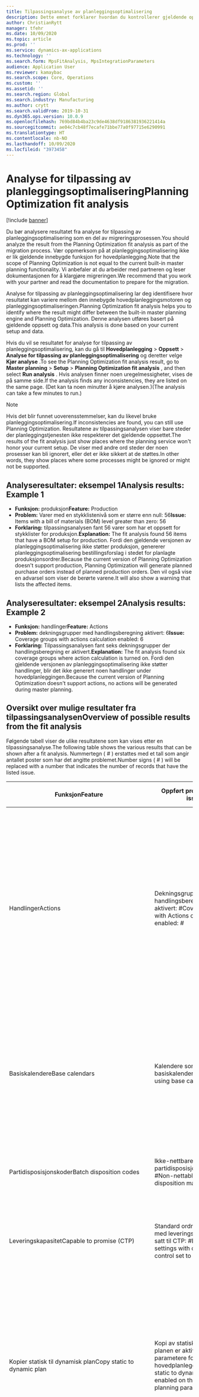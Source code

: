 ```yaml
---
title: Tilpassingsanalyse av planleggingsoptimalisering
description: Dette emnet forklarer hvordan du kontrollerer gjeldende oppsett og data mot funksjonene i planleggingsoptimaliseringsfunksjonaliteten.
author: ChristianRytt
manager: tfehr
ms.date: 10/09/2020
ms.topic: article
ms.prod: ''
ms.service: dynamics-ax-applications
ms.technology: ''
ms.search.form: MpsFitAnalysis, MpsIntegrationParameters
audience: Application User
ms.reviewer: kamaybac
ms.search.scope: Core, Operations
ms.custom: ''
ms.assetid: ''
ms.search.region: Global
ms.search.industry: Manufacturing
ms.author: crytt
ms.search.validFrom: 2019-10-31
ms.dyn365.ops.version: 10.0.9
ms.openlocfilehash: 769bd84b4ba23c9de4638df9186381936221414a
ms.sourcegitcommit: ae04c7cb48f7ecafe71bbe77a0f97715e6290991
ms.translationtype: HT
ms.contentlocale: nb-NO
ms.lasthandoff: 10/09/2020
ms.locfileid: "3973458"
---
```

# <a name="planning-optimization-fit-analysis"></a><span data-ttu-id="18a20-103">Analyse for tilpassing av planleggingsoptimalisering</span><span class="sxs-lookup"><span data-stu-id="18a20-103">Planning Optimization fit analysis</span></span>

[!include [banner](../../includes/banner.md)]

<span data-ttu-id="18a20-104">Du bør analysere resultatet fra analyse for tilpassing av planleggingsoptimalisering som en del av migreringsprosessen.</span><span class="sxs-lookup"><span data-stu-id="18a20-104">You should analyze the result from the Planning Optimization fit analysis as part of the migration process.</span></span> <span data-ttu-id="18a20-105">Vær oppmerksom på at planleggingsoptimalisering ikke er lik gjeldende innebygde funksjon for hovedplanlegging.</span><span class="sxs-lookup"><span data-stu-id="18a20-105">Note that the scope of Planning Optimization is not equal to the current built-in master planning functionality.</span></span> <span data-ttu-id="18a20-106">Vi anbefaler at du arbeider med partneren og leser dokumentasjonen for å klargjøre migreringen.</span><span class="sxs-lookup"><span data-stu-id="18a20-106">We recommend that you work with your partner and read the documentation to prepare for the migration.</span></span> 

<span data-ttu-id="18a20-107">Analyse for tilpassing av planleggingsoptimalisering lar deg identifisere hvor resultatet kan variere mellom den innebygde hovedplanleggingsmotoren og planleggingsoptimaliseringen.</span><span class="sxs-lookup"><span data-stu-id="18a20-107">Planning Optimization fit analysis helps you to identify where the result might differ between the built-in master planning engine and Planning Optimization.</span></span> <span data-ttu-id="18a20-108">Denne analysen utføres basert på gjeldende oppsett og data.</span><span class="sxs-lookup"><span data-stu-id="18a20-108">This analysis is done based on your current setup and data.</span></span> 

<span data-ttu-id="18a20-109">Hvis du vil se resultatet for analyse for tilpassing av planleggingsoptimalisering, kan du gå til **Hovedplanlegging** \> **Oppsett** \> **Analyse for tilpassing av planleggingsoptimalisering** og deretter velge **Kjør analyse** .</span><span class="sxs-lookup"><span data-stu-id="18a20-109">To see the Planning Optimization fit analysis result, go to **Master planning** \> **Setup** \> **Planning Optimization fit analysis** , and then select **Run analysis** .</span></span> <span data-ttu-id="18a20-110">Hvis analysen finner noen uregelmessigheter, vises de på samme side.</span><span class="sxs-lookup"><span data-stu-id="18a20-110">If the analysis finds any inconsistencies, they are listed on the same page.</span></span> <span data-ttu-id="18a20-111">(Det kan ta noen minutter å kjøre analysen.)</span><span class="sxs-lookup"><span data-stu-id="18a20-111">(The analysis can take a few minutes to run.)</span></span>

> [!NOTE]
> <span data-ttu-id="18a20-112">Hvis det blir funnet uoverensstemmelser, kan du likevel bruke planleggingsoptimalisering.</span><span class="sxs-lookup"><span data-stu-id="18a20-112">If inconsistencies are found, you can still use Planning Optimization.</span></span> <span data-ttu-id="18a20-113">Resultatene av tilpassingsanalysen viser bare steder der planleggingstjenesten ikke respekterer det gjeldende oppsettet.</span><span class="sxs-lookup"><span data-stu-id="18a20-113">The results of the fit analysis just show places where the planning service won't honor your current setup.</span></span> <span data-ttu-id="18a20-114">De viser med andre ord steder der noen prosesser kan bli ignorert, eller det er ikke sikkert at de støttes.</span><span class="sxs-lookup"><span data-stu-id="18a20-114">In other words, they show places where some processes might be ignored or might not be supported.</span></span>

## <a name="analysis-results-example-1"></a><span data-ttu-id="18a20-115">Analyseresultater: eksempel 1</span><span class="sxs-lookup"><span data-stu-id="18a20-115">Analysis results: Example 1</span></span>

- <span data-ttu-id="18a20-116">**Funksjon:** produksjon</span><span class="sxs-lookup"><span data-stu-id="18a20-116">**Feature:** Production</span></span>
- <span data-ttu-id="18a20-117">**Problem:** Varer med en stykklistenivå som er større enn null: 56</span><span class="sxs-lookup"><span data-stu-id="18a20-117">**Issue:** Items with a bill of materials (BOM) level greater than zero: 56</span></span>
- <span data-ttu-id="18a20-118">**Forklaring:** tilpassingsanalysen fant 56 varer som har et oppsett for stykklister for produksjon.</span><span class="sxs-lookup"><span data-stu-id="18a20-118">**Explanation:** The fit analysis found 56 items that have a BOM setup for production.</span></span> <span data-ttu-id="18a20-119">Fordi den gjeldende versjonen av planleggingsoptimalisering ikke støtter produksjon, genererer planleggingsoptimalisering bestillingsforslag i stedet for planlagte produksjonsordrer.</span><span class="sxs-lookup"><span data-stu-id="18a20-119">Because the current version of Planning Optimization doesn't support production, Planning Optimization will generate planned purchase orders instead of planned production orders.</span></span> <span data-ttu-id="18a20-120">Den vil også vise en advarsel som viser de berørte varene.</span><span class="sxs-lookup"><span data-stu-id="18a20-120">It will also show a warning that lists the affected items.</span></span>

## <a name="analysis-results-example-2"></a><span data-ttu-id="18a20-121">Analyseresultater: eksempel 2</span><span class="sxs-lookup"><span data-stu-id="18a20-121">Analysis results: Example 2</span></span>

- <span data-ttu-id="18a20-122">**Funksjon:** handlinger</span><span class="sxs-lookup"><span data-stu-id="18a20-122">**Feature:** Actions</span></span>
- <span data-ttu-id="18a20-123">**Problem:** dekningsgrupper med handlingsberegning aktivert: 6</span><span class="sxs-lookup"><span data-stu-id="18a20-123">**Issue:** Coverage groups with actions calculation enabled: 6</span></span>
- <span data-ttu-id="18a20-124">**Forklaring:** Tilpassingsanalysen fant seks dekningsgrupper der handlingsberegning er aktivert.</span><span class="sxs-lookup"><span data-stu-id="18a20-124">**Explanation:** The fit analysis found six coverage groups where action calculation is turned on.</span></span> <span data-ttu-id="18a20-125">Fordi den gjeldende versjonen av planleggingsoptimalisering ikke støtter handlinger, blir det ikke generert noen handlinger under hovedplanleggingen.</span><span class="sxs-lookup"><span data-stu-id="18a20-125">Because the current version of Planning Optimization doesn't support actions, no actions will be generated during master planning.</span></span>

## <a name="overview-of-possible-results-from-the-fit-analysis"></a><span data-ttu-id="18a20-126">Oversikt over mulige resultater fra tilpassingsanalysen</span><span class="sxs-lookup"><span data-stu-id="18a20-126">Overview of possible results from the fit analysis</span></span>

<span data-ttu-id="18a20-127">Følgende tabell viser de ulike resultatene som kan vises etter en tilpassingsanalyse.</span><span class="sxs-lookup"><span data-stu-id="18a20-127">The following table shows the various results that can be shown after a fit analysis.</span></span> <span data-ttu-id="18a20-128">Nummertegn ( _\#_ ) erstattes med et tall som angir antallet poster som har det angitte problemet.</span><span class="sxs-lookup"><span data-stu-id="18a20-128">Number signs ( _\#_ ) will be replaced with a number that indicates the number of records that have the listed issue.</span></span>

| <span data-ttu-id="18a20-129">Funksjon</span><span class="sxs-lookup"><span data-stu-id="18a20-129">Feature</span></span> | <span data-ttu-id="18a20-130">Oppført problem</span><span class="sxs-lookup"><span data-stu-id="18a20-130">Listed issue</span></span> | <span data-ttu-id="18a20-131">Forklaring</span><span class="sxs-lookup"><span data-stu-id="18a20-131">Explanation</span></span> | <span data-ttu-id="18a20-132">Forventet tilgjengelighet</span><span class="sxs-lookup"><span data-stu-id="18a20-132">Expected availability</span></span> |
| --- | --- | --- | --- |
| <span data-ttu-id="18a20-133">Handlinger</span><span class="sxs-lookup"><span data-stu-id="18a20-133">Actions</span></span> | <span data-ttu-id="18a20-134">Dekningsgrupper med handlingsberegning aktivert: _\#_</span><span class="sxs-lookup"><span data-stu-id="18a20-134">Coverage groups with Actions calculation enabled: _\#_</span></span> | <span data-ttu-id="18a20-135">Dette funksjonen venter.</span><span class="sxs-lookup"><span data-stu-id="18a20-135">This feature is pending.</span></span> <span data-ttu-id="18a20-136">For øyeblikket blir det ikke generert handlinger under hovedplanlegging når planleggingsoptimalisering er aktivert, uavhengig av denne innstillingen.</span><span class="sxs-lookup"><span data-stu-id="18a20-136">Currently, actions aren't generated during master planning when Planning Optimization is enabled, regardless of this setting.</span></span> <span data-ttu-id="18a20-137">Hovedformålet med handlinger er å foreslå endringer i eksisterende ordrer.</span><span class="sxs-lookup"><span data-stu-id="18a20-137">The main purpose of actions is to suggest changes to existing orders.</span></span> <span data-ttu-id="18a20-138">Evaluer hvis handlinger aktiveres aktivt som en del av forretningsprosessene, eller hvis forsinkelsesinformasjonen som er knyttet til ordrene, er tilstrekkelig.</span><span class="sxs-lookup"><span data-stu-id="18a20-138">Evaluate if actions are actively applied as part of your business processes or if the delay information related to the orders is sufficient.</span></span> | <span data-ttu-id="18a20-139">2021. oktober</span><span class="sxs-lookup"><span data-stu-id="18a20-139">October 2021</span></span> |
| <span data-ttu-id="18a20-140">Basiskalendere</span><span class="sxs-lookup"><span data-stu-id="18a20-140">Base calendars</span></span> | <span data-ttu-id="18a20-141">Kalendere som bruker basiskalender: _\#_</span><span class="sxs-lookup"><span data-stu-id="18a20-141">Calendars using base calendar: _\#_</span></span> | <span data-ttu-id="18a20-142">Dette funksjonen venter.</span><span class="sxs-lookup"><span data-stu-id="18a20-142">This feature is pending.</span></span> <span data-ttu-id="18a20-143">For øyeblikket ignoreres basiskalenderen når planleggingsoptimalisering er aktivert.</span><span class="sxs-lookup"><span data-stu-id="18a20-143">Currently, the base calendar is ignored when Planning Optimization is enabled.</span></span> <span data-ttu-id="18a20-144">Evaluer om basiskalenderen er nødvendig for forretningsprosessene, eller om direkte oppsett i kalendere er tilstrekkelig.</span><span class="sxs-lookup"><span data-stu-id="18a20-144">Evaluate if the base calendar is needed for your business processes or if direct setup in calendars is sufficient.</span></span> | <span data-ttu-id="18a20-145">2021. april</span><span class="sxs-lookup"><span data-stu-id="18a20-145">April 2021</span></span> | 
| <span data-ttu-id="18a20-146">Partidisposisjonskoder</span><span class="sxs-lookup"><span data-stu-id="18a20-146">Batch disposition codes</span></span> | <span data-ttu-id="18a20-147">Ikke-nettbare partidisposisjonsstandarder: _\#_</span><span class="sxs-lookup"><span data-stu-id="18a20-147">Non-nettable batch disposition masters: _\#_</span></span> | <span data-ttu-id="18a20-148">Dette funksjonen venter.</span><span class="sxs-lookup"><span data-stu-id="18a20-148">This feature is pending.</span></span> <span data-ttu-id="18a20-149">Partidisposisjonskoder ignoreres for øyeblikket når planleggingsoptimalisering er aktivert.</span><span class="sxs-lookup"><span data-stu-id="18a20-149">Currently, batch disposition codes are ignored when Planning Optimization is enabled.</span></span> | <span data-ttu-id="18a20-150">2021. oktober</span><span class="sxs-lookup"><span data-stu-id="18a20-150">October 2021</span></span> |
| <span data-ttu-id="18a20-151">Leveringskapasitet</span><span class="sxs-lookup"><span data-stu-id="18a20-151">Capable to promise (CTP)</span></span> | <span data-ttu-id="18a20-152">Standard ordreinnstillinger med leveringsdatokontroll satt til CTP: _\#_</span><span class="sxs-lookup"><span data-stu-id="18a20-152">Default order settings with delivery date control set to CTP: _\#_</span></span> | <span data-ttu-id="18a20-153">Dette funksjonen venter.</span><span class="sxs-lookup"><span data-stu-id="18a20-153">This feature is pending.</span></span> <span data-ttu-id="18a20-154">For øyeblikket ignoreres CTP når planleggingsoptimalisering aktiveres, uavhengig av denne innstillingen.</span><span class="sxs-lookup"><span data-stu-id="18a20-154">Currently, CTP is ignored when Planning Optimization is enabled, regardless of this setting.</span></span> | <span data-ttu-id="18a20-155">2021. oktober</span><span class="sxs-lookup"><span data-stu-id="18a20-155">October 2021</span></span> |
| <span data-ttu-id="18a20-156">Kopier statisk til dynamisk plan</span><span class="sxs-lookup"><span data-stu-id="18a20-156">Copy static to dynamic plan</span></span> | <span data-ttu-id="18a20-157">Kopi av statisk til dynamisk planen er aktivert for parametere for hovedplanlegging.</span><span class="sxs-lookup"><span data-stu-id="18a20-157">Copy of static to dynamic plan is enabled on the master planning parameters.</span></span> | <span data-ttu-id="18a20-158">Planleggingsoptimalisering kopierer ikke den statiske planen til den dynamiske planen, uavhengig av denne innstillingen.</span><span class="sxs-lookup"><span data-stu-id="18a20-158">Planning Optimization doesn't copy the static plan to the dynamic plan, regardless of this setting.</span></span> <span data-ttu-id="18a20-159">Dette konseptet er generelt mindre relevant på grunn av hastigheten og fullføringsregenereringen som gis av planleggingsoptimaliseringen.</span><span class="sxs-lookup"><span data-stu-id="18a20-159">In general, this concept is less relevant because of the speed and complete regeneration that Planning Optimization provides.</span></span> <span data-ttu-id="18a20-160">Hvis det brukes to eller flere planer, bør hovedplanlegging utløses for hver plan.</span><span class="sxs-lookup"><span data-stu-id="18a20-160">If two or more plans are used, master planning should be triggered for each plan.</span></span> | <span data-ttu-id="18a20-161">2021. oktober</span><span class="sxs-lookup"><span data-stu-id="18a20-161">October 2021</span></span> |
| <span data-ttu-id="18a20-162">Autorisasjon</span><span class="sxs-lookup"><span data-stu-id="18a20-162">Firming</span></span> | <span data-ttu-id="18a20-163">Dekningsgrupper med horisont for automatisk autorisering angitt: _\#_</span><span class="sxs-lookup"><span data-stu-id="18a20-163">Coverage groups with auto firming time fence set: _\#_</span></span> | <span data-ttu-id="18a20-164">I versjon 10.0.7 og senere støttes autorisasjon som en separat satsvis jobb etter at hovedplanleggingen er fullført (forutsatt at funksjonen _Automatisk autorisasjon med planleggingsoptimalisering_ er aktivert i [funksjonsbehandling](../../../fin-ops-core/fin-ops/get-started/feature-management/feature-management-overview.md)).</span><span class="sxs-lookup"><span data-stu-id="18a20-164">In version 10.0.7 and later, firming is supported as a separate firming batch job after master planning is completed (provided the _Auto-firming for Planning Optimization_ feature has been enabled in [feature management](../../../fin-ops-core/fin-ops/get-started/feature-management/feature-management-overview.md)).</span></span> <span data-ttu-id="18a20-165">Legg merke til at automatisk autorisasjon med planleggingsoptimalisering er basert på ordredatoen (startdato), ikke behovsdatoen (sluttdatoen).</span><span class="sxs-lookup"><span data-stu-id="18a20-165">Note that auto firming for Planning Optimization is based on the order date (start date), not the requirement date (end date).</span></span> <span data-ttu-id="18a20-166">Denne virkemåten sikrer at planlagte bestillinger vises i forfallstiden, uten at leveringstiden i autorisasjonshorisonten må tas med.</span><span class="sxs-lookup"><span data-stu-id="18a20-166">This behavior ensures that firming of planned orders occurs in due time, without having to include lead time in the firming time fence.</span></span> | <span data-ttu-id="18a20-167">Støttes</span><span class="sxs-lookup"><span data-stu-id="18a20-167">Supported</span></span> |
| <span data-ttu-id="18a20-168">Autorisasjon</span><span class="sxs-lookup"><span data-stu-id="18a20-168">Firming</span></span> | <span data-ttu-id="18a20-169">Dekningsoppføringer for vare med automatisk autorisasjon angitt: _\#_</span><span class="sxs-lookup"><span data-stu-id="18a20-169">Item coverage records with auto firming set: _\#_</span></span> | <span data-ttu-id="18a20-170">I versjon 10.0.7 og senere støttes automatisk autorisasjon som en separat satsvis jobb etter at hovedplanleggingen er fullført (forutsatt at funksjonen _Automatisk autorisasjon med planleggingsoptimalisering_ er aktivert i [funksjonsbehandling](../../../fin-ops-core/fin-ops/get-started/feature-management/feature-management-overview.md)).</span><span class="sxs-lookup"><span data-stu-id="18a20-170">In version 10.0.7 and later, auto firming is supported as a separate firming batch job after master planning is completed (provided the _Auto-firming for Planning Optimization_ feature has been enabled in [feature management](../../../fin-ops-core/fin-ops/get-started/feature-management/feature-management-overview.md)).</span></span> <span data-ttu-id="18a20-171">Legg merke til at automatisk autorisasjon med planleggingsoptimalisering er basert på ordredatoen (startdato), ikke behovsdatoen (sluttdatoen).</span><span class="sxs-lookup"><span data-stu-id="18a20-171">Note that auto firming for Planning Optimization is based on the order date (start date), not the requirement date (end date).</span></span> <span data-ttu-id="18a20-172">Denne virkemåten sikrer at planlagte bestillinger vises i forfallstiden, uten at leveringstiden i autorisasjonshorisonten må tas med.</span><span class="sxs-lookup"><span data-stu-id="18a20-172">This behavior ensures that firming of planned orders occurs in due time, without having to include lead time in the firming time fence.</span></span> | <span data-ttu-id="18a20-173">Støttes</span><span class="sxs-lookup"><span data-stu-id="18a20-173">Supported</span></span> |
| <span data-ttu-id="18a20-174">Autorisasjon</span><span class="sxs-lookup"><span data-stu-id="18a20-174">Firming</span></span> | <span data-ttu-id="18a20-175">Hovedplaner med automatisk autorisasjon angitt: _\#_</span><span class="sxs-lookup"><span data-stu-id="18a20-175">Master plans with auto firming set: _\#_</span></span> | <span data-ttu-id="18a20-176">I versjon 10.0.7 og senere støttes automatisk autorisasjon som en separat satsvis jobb etter at hovedplanleggingen er fullført (forutsatt at funksjonen _Automatisk autorisasjon med planleggingsoptimalisering_ er aktivert i [funksjonsbehandling](../../../fin-ops-core/fin-ops/get-started/feature-management/feature-management-overview.md)).</span><span class="sxs-lookup"><span data-stu-id="18a20-176">In version 10.0.7 and later, auto firming is supported as a separate firming batch job after master planning is completed (provided the _Auto-firming for Planning Optimization_ feature has been enabled in [feature management](../../../fin-ops-core/fin-ops/get-started/feature-management/feature-management-overview.md)).</span></span> <span data-ttu-id="18a20-177">Legg merke til at automatisk autorisasjon med planleggingsoptimalisering er basert på ordredatoen (startdato), ikke behovsdatoen (sluttdatoen).</span><span class="sxs-lookup"><span data-stu-id="18a20-177">Note that auto firming for Planning Optimization is based on the order date (start date), not the requirement date (end date).</span></span> <span data-ttu-id="18a20-178">Denne virkemåten sikrer at planlagte bestillinger vises i forfallstiden, uten at leveringstiden i autorisasjonshorisonten må tas med.</span><span class="sxs-lookup"><span data-stu-id="18a20-178">This behavior ensures that firming of planned orders occurs in due time, without having to include lead time in the firming time fence.</span></span> | <span data-ttu-id="18a20-179">Støttes</span><span class="sxs-lookup"><span data-stu-id="18a20-179">Supported</span></span> |
| <span data-ttu-id="18a20-180">FitAnalysisPlanningItems</span><span class="sxs-lookup"><span data-stu-id="18a20-180">FitAnalysisPlanningItems</span></span> | <span data-ttu-id="18a20-181">Planleggingselementer: _\#_</span><span class="sxs-lookup"><span data-stu-id="18a20-181">Planning Items: _\#_</span></span> | <span data-ttu-id="18a20-182">Dette funksjonen venter.</span><span class="sxs-lookup"><span data-stu-id="18a20-182">This feature is pending.</span></span> <span data-ttu-id="18a20-183">For øyeblikket behandles planleggingselementer som vanlige varer når planleggingsoptimalisering er aktivert.</span><span class="sxs-lookup"><span data-stu-id="18a20-183">Currently, planning items are handled like regular items when Planning Optimization is enabled.</span></span> | <span data-ttu-id="18a20-184">2021. oktober</span><span class="sxs-lookup"><span data-stu-id="18a20-184">October 2021</span></span> |
| <span data-ttu-id="18a20-185">Prognose</span><span class="sxs-lookup"><span data-stu-id="18a20-185">Forecast</span></span> | <span data-ttu-id="18a20-186">Dekningsgrupper med "Ta med konserninterne ordrer" aktivert: _\#_</span><span class="sxs-lookup"><span data-stu-id="18a20-186">Coverage groups with "Include intercompany orders" enabled: _\#_</span></span> | <span data-ttu-id="18a20-187">Dette funksjonen venter.</span><span class="sxs-lookup"><span data-stu-id="18a20-187">This feature is pending.</span></span> <span data-ttu-id="18a20-188">For øyeblikket inkluderer ikke hovedplanlegging nedstrøms planlagt behov når planleggingsoptimalisering er aktivert, uavhengig av denne innstillingen.</span><span class="sxs-lookup"><span data-stu-id="18a20-188">Currently, master planning doesn't include downstream planned demand when Planning Optimization is enabled, regardless of this setting.</span></span> <span data-ttu-id="18a20-189">Merk at frigitte/autoriserte ordrer fremdeles fungerer med den vanlige konserninterne funksjonaliteten, og vil dekke de fleste scenarier.</span><span class="sxs-lookup"><span data-stu-id="18a20-189">Note that released/firmed orders still work with the regular intercompany functionality and will cover most scenarios.</span></span> | <span data-ttu-id="18a20-190">2020. oktober</span><span class="sxs-lookup"><span data-stu-id="18a20-190">October 2020</span></span> |
| <span data-ttu-id="18a20-191">Prognose</span><span class="sxs-lookup"><span data-stu-id="18a20-191">Forecast</span></span> | <span data-ttu-id="18a20-192">Dekningsgrupper med innstillingen "Reduser prognose etter" angir en annen verdi enn "Ordrer": _\#_</span><span class="sxs-lookup"><span data-stu-id="18a20-192">Coverage groups with "Reduce forecast by" setting set to a value different than "Orders": _\#_</span></span> | <span data-ttu-id="18a20-193">Planleggingsoptimalisering bruker som standard "Reduser prognose etter" for ordrer, uavhengig av denne innstillingen.</span><span class="sxs-lookup"><span data-stu-id="18a20-193">By default, Planning Optimization uses "Reduce forecast by" for orders, regardless of this setting.</span></span> | <span data-ttu-id="18a20-194">November 2020</span><span class="sxs-lookup"><span data-stu-id="18a20-194">November 2020</span></span> |
| <span data-ttu-id="18a20-195">Prognose</span><span class="sxs-lookup"><span data-stu-id="18a20-195">Forecast</span></span> | <span data-ttu-id="18a20-196">Prognosemodeller med undermodeller: _\#_</span><span class="sxs-lookup"><span data-stu-id="18a20-196">Forecast models with sub models: _\#_</span></span> | <span data-ttu-id="18a20-197">Dette funksjonen venter.</span><span class="sxs-lookup"><span data-stu-id="18a20-197">This feature is pending.</span></span> <span data-ttu-id="18a20-198">For øyeblikket støttes ikke prognoser som bruker undermodeller, når planleggingsoptimalisering er aktivert.</span><span class="sxs-lookup"><span data-stu-id="18a20-198">Currently, forecasts that use sub-models aren't supported when Planning Optimization is enabled.</span></span> <span data-ttu-id="18a20-199">De vil ignoreres, uavhengig av denne innstillingen.</span><span class="sxs-lookup"><span data-stu-id="18a20-199">They will be ignored, regardless of this setting.</span></span> | <span data-ttu-id="18a20-200">2021. april</span><span class="sxs-lookup"><span data-stu-id="18a20-200">April 2021</span></span> |
| <span data-ttu-id="18a20-201">Prognose</span><span class="sxs-lookup"><span data-stu-id="18a20-201">Forecast</span></span> | <span data-ttu-id="18a20-202">Hovedplaner med "Inkluder forsyningsprognose" aktivert: _\#_</span><span class="sxs-lookup"><span data-stu-id="18a20-202">Master plans with "Include supply forecast" enabled: _\#_</span></span> | <span data-ttu-id="18a20-203">Dette funksjonen venter.</span><span class="sxs-lookup"><span data-stu-id="18a20-203">This feature is pending.</span></span> <span data-ttu-id="18a20-204">For øyeblikket støttes ikke forsyningsprognoser når planleggingsoptimalisering er aktivert.</span><span class="sxs-lookup"><span data-stu-id="18a20-204">Currently, supply forecasts aren't supported when Planning Optimization is enabled.</span></span> <span data-ttu-id="18a20-205">De vil ignoreres, uavhengig av denne innstillingen.</span><span class="sxs-lookup"><span data-stu-id="18a20-205">They will be ignored, regardless of this setting.</span></span> | <span data-ttu-id="18a20-206">2021. oktober</span><span class="sxs-lookup"><span data-stu-id="18a20-206">October 2021</span></span> |
| <span data-ttu-id="18a20-207">Låsningshorisont</span><span class="sxs-lookup"><span data-stu-id="18a20-207">Freeze time fence</span></span> | <span data-ttu-id="18a20-208">Dekningsgrupper med låsningshorisont angitt: _\#_</span><span class="sxs-lookup"><span data-stu-id="18a20-208">Coverage groups with freeze time fence set: _\#_</span></span> | <span data-ttu-id="18a20-209">Låsingshorisonten brukes ikke ofte, og det er ingen planer om å ta den med for planleggingsoptimalisering.</span><span class="sxs-lookup"><span data-stu-id="18a20-209">The freeze time fence isn't often used, and there are currently no plans to include it for Planning Optimization.</span></span> <span data-ttu-id="18a20-210">For øyeblikket ignoreres låsningshorisontoppsettet når planleggingsoptimalisering aktiveres, uavhengig av denne innstillingen.</span><span class="sxs-lookup"><span data-stu-id="18a20-210">Currently, the freeze time fence setup is ignored when Planning Optimization is enabled, regardless of this setting.</span></span> | <span data-ttu-id="18a20-211">I/T</span><span class="sxs-lookup"><span data-stu-id="18a20-211">N/A</span></span> |
| <span data-ttu-id="18a20-212">Låsningshorisont</span><span class="sxs-lookup"><span data-stu-id="18a20-212">Freeze time fence</span></span> | <span data-ttu-id="18a20-213">Dekningsgrupper for vare med låsningshorisont angitt: _\#_</span><span class="sxs-lookup"><span data-stu-id="18a20-213">Item coverage records with freeze time fence set: _\#_</span></span> | <span data-ttu-id="18a20-214">Låsingshorisonten brukes ikke ofte, og det er ingen planer om å ta den med for planleggingsoptimalisering.</span><span class="sxs-lookup"><span data-stu-id="18a20-214">The freeze time fence isn't often used, and there are currently no plans to include it for Planning Optimization.</span></span> <span data-ttu-id="18a20-215">For øyeblikket ignoreres låsningshorisontoppsettet når planleggingsoptimalisering aktiveres, uavhengig av denne innstillingen.</span><span class="sxs-lookup"><span data-stu-id="18a20-215">Currently, the freeze time fence setup is ignored when Planning Optimization is enabled, regardless of this setting.</span></span> | <span data-ttu-id="18a20-216">I/T</span><span class="sxs-lookup"><span data-stu-id="18a20-216">N/A</span></span> |
| <span data-ttu-id="18a20-217">Låsningshorisont</span><span class="sxs-lookup"><span data-stu-id="18a20-217">Freeze time fence</span></span> | <span data-ttu-id="18a20-218">Hovedplaner med låsningshorisont angitt: _\#_</span><span class="sxs-lookup"><span data-stu-id="18a20-218">Master plans with freeze time fence set: _\#_</span></span> | <span data-ttu-id="18a20-219">Låsingshorisonten brukes ikke ofte, og det er ingen planer om å ta den med for planleggingsoptimalisering.</span><span class="sxs-lookup"><span data-stu-id="18a20-219">The freeze time fence isn't often used, and there are currently no plans to include it for Planning Optimization.</span></span> <span data-ttu-id="18a20-220">For øyeblikket ignoreres låsningshorisontoppsettet når planleggingsoptimalisering aktiveres, uavhengig av denne innstillingen.</span><span class="sxs-lookup"><span data-stu-id="18a20-220">Currently, the freeze time fence setup is ignored when Planning Optimization is enabled, regardless of this setting.</span></span> | <span data-ttu-id="18a20-221">I/T</span><span class="sxs-lookup"><span data-stu-id="18a20-221">N/A</span></span> |
| <span data-ttu-id="18a20-222">Konserninternt</span><span class="sxs-lookup"><span data-stu-id="18a20-222">Intercompany</span></span> | <span data-ttu-id="18a20-223">Hovedplaner inkludert planlagt nedstrømsetterspørsel: _\#_</span><span class="sxs-lookup"><span data-stu-id="18a20-223">Master plans including planned downstream demand: _\#_</span></span> | <span data-ttu-id="18a20-224">Dette funksjonen venter.</span><span class="sxs-lookup"><span data-stu-id="18a20-224">This feature is pending.</span></span> <span data-ttu-id="18a20-225">For øyeblikket inkluderer ikke hovedplanlegging nedstrøms planlagt behov når planleggingsoptimalisering er aktivert, uavhengig av denne innstillingen.</span><span class="sxs-lookup"><span data-stu-id="18a20-225">Currently, master planning doesn't include downstream planned demand when Planning Optimization is enabled, regardless of this setting.</span></span> <span data-ttu-id="18a20-226">Merk at frigitte/autoriserte ordrer fremdeles fungerer med den vanlige konserninterne funksjonaliteten, og vil dekke de fleste scenarier.</span><span class="sxs-lookup"><span data-stu-id="18a20-226">Note that released/firmed orders still work with the normal intercompany functionality and will cover most scenarios.</span></span> | <span data-ttu-id="18a20-227">2020. oktober</span><span class="sxs-lookup"><span data-stu-id="18a20-227">October 2020</span></span> |
| <span data-ttu-id="18a20-228">Kanban</span><span class="sxs-lookup"><span data-stu-id="18a20-228">Kanban</span></span> | <span data-ttu-id="18a20-229">Dekningsoppføringer for vare med Kanban for planlagte ordretype _\#_</span><span class="sxs-lookup"><span data-stu-id="18a20-229">Item coverage records with planned order type kanban: _\#_</span></span> | <span data-ttu-id="18a20-230">Dette funksjonen venter.</span><span class="sxs-lookup"><span data-stu-id="18a20-230">This feature is pending.</span></span> <span data-ttu-id="18a20-231">For øyeblikket ignoreres varedekningen som er satt til Kanban, når planleggingsoptimalisering er aktivert.</span><span class="sxs-lookup"><span data-stu-id="18a20-231">Currently, item coverage that is set to kanban will be ignored when Planning Optimization is enabled.</span></span> <span data-ttu-id="18a20-232">Den Kanban-planlagte ordretypen vil opprette en advarsel under hovedplanleggingen, og planlagte bestillinger vil bli opprettet for å dekke det tilknyttede behovet.</span><span class="sxs-lookup"><span data-stu-id="18a20-232">The kanban planned order type will create a warning during master planning, and planned purchase orders will be created to cover the related demand.</span></span> | <span data-ttu-id="18a20-233">2021. oktober</span><span class="sxs-lookup"><span data-stu-id="18a20-233">October 2021</span></span> |
| <span data-ttu-id="18a20-234">Kanban</span><span class="sxs-lookup"><span data-stu-id="18a20-234">Kanban</span></span> | <span data-ttu-id="18a20-235">Varer med Kanban for standard ordretype: _\#_</span><span class="sxs-lookup"><span data-stu-id="18a20-235">Items with default order type kanban: _\#_</span></span> | <span data-ttu-id="18a20-236">For øyeblikket ignoreres en standard ordretype som er satt til Kanban, når planleggingsoptimalisering er aktivert.</span><span class="sxs-lookup"><span data-stu-id="18a20-236">Currently, a default order type that is set to kanban will be ignored when Planning Optimization is enabled.</span></span> <span data-ttu-id="18a20-237">Den standard Kanban-ordretypen vil opprette en advarsel under hovedplanleggingen, og planlagte bestillinger vil bli opprettet for å dekke det tilknyttede behovet.</span><span class="sxs-lookup"><span data-stu-id="18a20-237">The kanban default order type will create a warning during master planning, and planned purchase orders will be created to cover the related demand.</span></span> | <span data-ttu-id="18a20-238">2021. oktober</span><span class="sxs-lookup"><span data-stu-id="18a20-238">October 2021</span></span> |
| <span data-ttu-id="18a20-239">Livssyklustilstand for produkt</span><span class="sxs-lookup"><span data-stu-id="18a20-239">Product lifecycle state</span></span>   | <span data-ttu-id="18a20-240">Statuser for produktlivssyklus ikke aktive for planlegging: _\#_</span><span class="sxs-lookup"><span data-stu-id="18a20-240">Product lifecycle states not active for planning: _\#_</span></span> | <span data-ttu-id="18a20-241">Dette er en ventende funksjon.</span><span class="sxs-lookup"><span data-stu-id="18a20-241">This is a pending feature.</span></span> <span data-ttu-id="18a20-242">For øyeblikket ignoreres Livssyklustilstand for produkt med Planleggingsoptimalisering aktivert.</span><span class="sxs-lookup"><span data-stu-id="18a20-242">Currently the Product lifecycle state is ignored with Planning Optimization enabled.</span></span> <span data-ttu-id="18a20-243">Du kan justere produktfilteret for plannivå for å unngå å ta med produkter der statusen for produktlivssyklus er deaktivert for planlegging.</span><span class="sxs-lookup"><span data-stu-id="18a20-243">You can adjust the plan level product filter to avoid including products where product lifecycle state is disabled for planning.</span></span> | <span data-ttu-id="18a20-244">November 2020</span><span class="sxs-lookup"><span data-stu-id="18a20-244">November 2020</span></span> |
| <span data-ttu-id="18a20-245">Produksjon</span><span class="sxs-lookup"><span data-stu-id="18a20-245">Production</span></span> | <span data-ttu-id="18a20-246">Stykklistelinjer med avrunding eller flere oppsett: _\#_</span><span class="sxs-lookup"><span data-stu-id="18a20-246">BOM lines with rounding or multiple setup: _\#_</span></span> | <span data-ttu-id="18a20-247">Dette funksjonen venter.</span><span class="sxs-lookup"><span data-stu-id="18a20-247">This feature is pending.</span></span> <span data-ttu-id="18a20-248">Avrunding og flere oppsett ignoreres for øyeblikket på stykklistelinjer når planleggingsoptimalisering er aktivert, uavhengig av denne innstillingen.</span><span class="sxs-lookup"><span data-stu-id="18a20-248">Currently, rounding and multiple setups are ignored on BOM lines when Planning Optimization is enabled, regardless of this setting.</span></span> | <span data-ttu-id="18a20-249">2021. april</span><span class="sxs-lookup"><span data-stu-id="18a20-249">April 2021</span></span> |
| <span data-ttu-id="18a20-250">Produksjon</span><span class="sxs-lookup"><span data-stu-id="18a20-250">Production</span></span> | <span data-ttu-id="18a20-251">Stykkliste/formellinjer med formelmåling: _\#_</span><span class="sxs-lookup"><span data-stu-id="18a20-251">BOM/formula lines with formula measurement: _\#_</span></span> | <span data-ttu-id="18a20-252">Dette funksjonen venter.</span><span class="sxs-lookup"><span data-stu-id="18a20-252">This feature is pending.</span></span> <span data-ttu-id="18a20-253">Formelmåling ignoreres for øyeblikket på stykklistelinjer og formellinjer når planleggingsoptimalisering er aktivert, uavhengig av denne innstillingen.</span><span class="sxs-lookup"><span data-stu-id="18a20-253">Currently, formula measurement is ignored on BOM and formula lines when Planning Optimization is enabled, regardless of this setting.</span></span> | <span data-ttu-id="18a20-254">2021. oktober</span><span class="sxs-lookup"><span data-stu-id="18a20-254">October 2021</span></span> |
| <span data-ttu-id="18a20-255">Produksjon</span><span class="sxs-lookup"><span data-stu-id="18a20-255">Production</span></span> | <span data-ttu-id="18a20-256">Stykklister/formellinjer med vareerstatning (plangrupper): _\#_</span><span class="sxs-lookup"><span data-stu-id="18a20-256">BOM/formula lines with item substitution (plan groups): _\#_</span></span> | <span data-ttu-id="18a20-257">Dette funksjonen venter.</span><span class="sxs-lookup"><span data-stu-id="18a20-257">This feature is pending.</span></span> <span data-ttu-id="18a20-258">Vareerstatning (plangrupper) ignoreres for øyeblikket på stykklistelinjer og formellinjer når planleggingsoptimalisering er aktivert, uavhengig av denne innstillingen.</span><span class="sxs-lookup"><span data-stu-id="18a20-258">Currently, item substitution (plan groups) is ignored on BOM and formula lines when Planning Optimization is enabled, regardless of this setting.</span></span> | <span data-ttu-id="18a20-259">2021. oktober</span><span class="sxs-lookup"><span data-stu-id="18a20-259">October 2021</span></span> |
| <span data-ttu-id="18a20-260">Produksjon</span><span class="sxs-lookup"><span data-stu-id="18a20-260">Production</span></span> | <span data-ttu-id="18a20-261">Stykkliste/formellinjer med negativt antall: _\#_</span><span class="sxs-lookup"><span data-stu-id="18a20-261">BOM/formula lines with negative quantity: _\#_</span></span> | <span data-ttu-id="18a20-262">Dette funksjonen venter.</span><span class="sxs-lookup"><span data-stu-id="18a20-262">This feature is pending.</span></span> <span data-ttu-id="18a20-263">Stykkliste- og formellinjer med negativt antall vil bli inkludert med et antall på 0 (null), og det vil bli utstedt en advarsel når planleggingsoptimalisering er aktivert.</span><span class="sxs-lookup"><span data-stu-id="18a20-263">BOM and formula lines that have negative quantity will be included with a quantity of 0 (zero) and a warning will be issued when Planning Optimization is enabled.</span></span> <span data-ttu-id="18a20-264">Oppdater hoveddata for å unngå advarsler.</span><span class="sxs-lookup"><span data-stu-id="18a20-264">Update master data to avoid warnings.</span></span> | <span data-ttu-id="18a20-265">2021. oktober</span><span class="sxs-lookup"><span data-stu-id="18a20-265">October 2021</span></span> |
| <span data-ttu-id="18a20-266">Produksjon</span><span class="sxs-lookup"><span data-stu-id="18a20-266">Production</span></span> | <span data-ttu-id="18a20-267">Stykkliste/formellinjer med ressursforbruk: _\#_</span><span class="sxs-lookup"><span data-stu-id="18a20-267">BOM/formula lines with resource consumption: _\#_</span></span> | <span data-ttu-id="18a20-268">Dette funksjonen venter.</span><span class="sxs-lookup"><span data-stu-id="18a20-268">This feature is pending.</span></span> <span data-ttu-id="18a20-269">For tiden ignoreres stykkliste- og formellinjer som har ressursforbruk når planleggingsoptimalisering er aktivert.</span><span class="sxs-lookup"><span data-stu-id="18a20-269">Currently, BOM and formula lines that have resource consumption are ignored when Planning Optimization is enabled.</span></span> <span data-ttu-id="18a20-270">Når denne funksjonen støttes, blir materialbehovet satt til startdatoen for produksjon.</span><span class="sxs-lookup"><span data-stu-id="18a20-270">When this feature is supported, the material requirement will be set to the production start date.</span></span> <span data-ttu-id="18a20-271">Før denne funksjonen støttes vil det ikke bli generert behov for materialer som er merket med et ressursforbruksflagg.</span><span class="sxs-lookup"><span data-stu-id="18a20-271">Until this feature is supported, requirements will not be generated for materials that are marked with a resource consumption flag.</span></span> | <span data-ttu-id="18a20-272">2021. april</span><span class="sxs-lookup"><span data-stu-id="18a20-272">April 2021</span></span> |
| <span data-ttu-id="18a20-273">Produksjon</span><span class="sxs-lookup"><span data-stu-id="18a20-273">Production</span></span> | <span data-ttu-id="18a20-274">Stykkliste/formellinjer med trinnforbruk: _\#_</span><span class="sxs-lookup"><span data-stu-id="18a20-274">BOM/formula lines with step consumption: _\#_</span></span> | <span data-ttu-id="18a20-275">Dette funksjonen venter.</span><span class="sxs-lookup"><span data-stu-id="18a20-275">This feature is pending.</span></span> <span data-ttu-id="18a20-276">For tiden ignoreres trinnforbruk på stykkliste- og formellinjer når planleggingsoptimalisering er aktivert.</span><span class="sxs-lookup"><span data-stu-id="18a20-276">Currently, step consumption is ignored on BOM and formula lines when Planning Optimization is enabled.</span></span> | <span data-ttu-id="18a20-277">2021. oktober</span><span class="sxs-lookup"><span data-stu-id="18a20-277">October 2021</span></span> |
| <span data-ttu-id="18a20-278">Produksjon</span><span class="sxs-lookup"><span data-stu-id="18a20-278">Production</span></span> | <span data-ttu-id="18a20-279">Stykklister med konstant svinn eller variabel svinn definert: _\#_</span><span class="sxs-lookup"><span data-stu-id="18a20-279">BOMs with constant scrap or variable scrap defined: _\#_</span></span> | <span data-ttu-id="18a20-280">Dette funksjonen venter.</span><span class="sxs-lookup"><span data-stu-id="18a20-280">This feature is pending.</span></span> <span data-ttu-id="18a20-281">For øyeblikket ignoreres konstant svinn og variabel svinn som er definert i stykklister, når planleggingsoptimalisering er aktivert.</span><span class="sxs-lookup"><span data-stu-id="18a20-281">Currently, constant scrap and variable scrap that are defined on BOMs are ignored when Planning Optimization is enabled.</span></span> | <span data-ttu-id="18a20-282">2021. oktober</span><span class="sxs-lookup"><span data-stu-id="18a20-282">October 2021</span></span> |
| <span data-ttu-id="18a20-283">Produksjon</span><span class="sxs-lookup"><span data-stu-id="18a20-283">Production</span></span> | <span data-ttu-id="18a20-284">Stykklister med utsetting: _\#_</span><span class="sxs-lookup"><span data-stu-id="18a20-284">BOMs with subcontracting: _\#_</span></span> | <span data-ttu-id="18a20-285">Dette funksjonen venter.</span><span class="sxs-lookup"><span data-stu-id="18a20-285">This feature is pending.</span></span> <span data-ttu-id="18a20-286">For øyeblikket ignoreres utsettingsoppsett på stykklister når planleggingsoptimalisering aktiveres, uavhengig av denne innstillingen.</span><span class="sxs-lookup"><span data-stu-id="18a20-286">Currently, the subcontracting setup on BOMs is ignored when Planning Optimization is enabled, regardless of this setting.</span></span> | <span data-ttu-id="18a20-287">2021. oktober</span><span class="sxs-lookup"><span data-stu-id="18a20-287">October 2021</span></span> |
| <span data-ttu-id="18a20-288">Produksjon</span><span class="sxs-lookup"><span data-stu-id="18a20-288">Production</span></span> | <span data-ttu-id="18a20-289">Stykklister uten område: _\#_</span><span class="sxs-lookup"><span data-stu-id="18a20-289">BOMs without a site: _\#_</span></span> | <span data-ttu-id="18a20-290">Dette funksjonen venter.</span><span class="sxs-lookup"><span data-stu-id="18a20-290">This feature is pending.</span></span> <span data-ttu-id="18a20-291">Stykklister uten område ignoreres for øyeblikket når planleggingsoptimalisering er aktivert.</span><span class="sxs-lookup"><span data-stu-id="18a20-291">Currently, BOMs without a site are ignored when Planning Optimization is enabled.</span></span> | <span data-ttu-id="18a20-292">2020. oktober</span><span class="sxs-lookup"><span data-stu-id="18a20-292">October 2020</span></span> |
| <span data-ttu-id="18a20-293">Produksjon</span><span class="sxs-lookup"><span data-stu-id="18a20-293">Production</span></span> | <span data-ttu-id="18a20-294">Behov med angitt stykkliste eller definerte rutekrav: _\#_</span><span class="sxs-lookup"><span data-stu-id="18a20-294">Demand with specific BOM or route requirements defined: _\#_</span></span> | <span data-ttu-id="18a20-295">Dette funksjonen venter.</span><span class="sxs-lookup"><span data-stu-id="18a20-295">This feature is pending.</span></span> <span data-ttu-id="18a20-296">For øyeblikket ignoreres de bestemte stykkliste- eller rutebehovene som er definert i behovet (for eksempel en understykkliste eller underrute i en salgsordre) når planleggingsoptimalisering er aktivert.</span><span class="sxs-lookup"><span data-stu-id="18a20-296">Currently, the specific BOM or route requirements that are defined on the demand (such as a sub-BOM or sub-route on a sales order) are ignored when Planning Optimization is enabled.</span></span> <span data-ttu-id="18a20-297">Standard stykklisten eller -ruten vil bli brukt, uavhengig av denne innstillingen.</span><span class="sxs-lookup"><span data-stu-id="18a20-297">The standard BOM or route will be used, regardless of this setting.</span></span> | <span data-ttu-id="18a20-298">2021. oktober</span><span class="sxs-lookup"><span data-stu-id="18a20-298">October 2021</span></span> |
| <span data-ttu-id="18a20-299">Produksjon</span><span class="sxs-lookup"><span data-stu-id="18a20-299">Production</span></span> | <span data-ttu-id="18a20-300">Formelversjoner med ko-/biprodukter: _\#_</span><span class="sxs-lookup"><span data-stu-id="18a20-300">Formula versions with Co/By products: _\#_</span></span> | <span data-ttu-id="18a20-301">Dette funksjonen venter.</span><span class="sxs-lookup"><span data-stu-id="18a20-301">This feature is pending.</span></span> <span data-ttu-id="18a20-302">Koprodukter og biprodukter som er knyttet til formelversjonen, ignoreres for øyeblikket når planleggingsoptimalisering er aktivert.</span><span class="sxs-lookup"><span data-stu-id="18a20-302">Currently, co-products and by-products that are associated with the formula version are ignored when Planning Optimization is enabled.</span></span> | <span data-ttu-id="18a20-303">2021. oktober</span><span class="sxs-lookup"><span data-stu-id="18a20-303">October 2021</span></span> |
| <span data-ttu-id="18a20-304">Produksjon</span><span class="sxs-lookup"><span data-stu-id="18a20-304">Production</span></span> | <span data-ttu-id="18a20-305">Formelversjoner med avkastning: _\#_</span><span class="sxs-lookup"><span data-stu-id="18a20-305">Formula versions with Yield: _\#_</span></span> | <span data-ttu-id="18a20-306">Dette funksjonen venter.</span><span class="sxs-lookup"><span data-stu-id="18a20-306">This feature is pending.</span></span> <span data-ttu-id="18a20-307">Avkastning som er knyttet til formelversjonen, ignoreres for øyeblikket når planleggingsoptimalisering er aktivert.</span><span class="sxs-lookup"><span data-stu-id="18a20-307">Currently, yield that is associated with the formula version is ignored when Planning Optimization is enabled.</span></span> | <span data-ttu-id="18a20-308">2021. oktober</span><span class="sxs-lookup"><span data-stu-id="18a20-308">October 2021</span></span> |
| <span data-ttu-id="18a20-309">Produksjon</span><span class="sxs-lookup"><span data-stu-id="18a20-309">Production</span></span> | <span data-ttu-id="18a20-310">Planer inkludert sekvensering: _\#_</span><span class="sxs-lookup"><span data-stu-id="18a20-310">Plans including sequencing: _\#_</span></span> | <span data-ttu-id="18a20-311">Dette funksjonen venter.</span><span class="sxs-lookup"><span data-stu-id="18a20-311">This feature is pending.</span></span> <span data-ttu-id="18a20-312">For øyeblikket ignoreres sekvensiering når planleggingsoptimalisering aktiveres, uavhengig av denne innstillingen.</span><span class="sxs-lookup"><span data-stu-id="18a20-312">Currently, sequencing is ignored when Planning Optimization is enabled, regardless of this setting.</span></span> | <span data-ttu-id="18a20-313">2021. oktober</span><span class="sxs-lookup"><span data-stu-id="18a20-313">October 2021</span></span> |
| <span data-ttu-id="18a20-314">Produksjon</span><span class="sxs-lookup"><span data-stu-id="18a20-314">Production</span></span> | <span data-ttu-id="18a20-315">Frigitte produksjonsordre som ikke er startet, og der planlagt start er tidligere enn i dag: _\#_</span><span class="sxs-lookup"><span data-stu-id="18a20-315">Released production orders that are not started, where scheduled start is earlier than today: _\#_</span></span> | <span data-ttu-id="18a20-316">Dette funksjonen venter.</span><span class="sxs-lookup"><span data-stu-id="18a20-316">This feature is pending.</span></span> <span data-ttu-id="18a20-317">For øyeblikket vil hovedplanleggingen anta at den blir fullført i dag hvis en produksjonsordre blir forsinket.</span><span class="sxs-lookup"><span data-stu-id="18a20-317">Currently, if a production order is delayed, then master planning will assume that it will be completed today.</span></span> <span data-ttu-id="18a20-318">Dette er relevant for frigitte produksjonsordrer der en leveringsdato er i fortiden, men ennå ikke er fullført.</span><span class="sxs-lookup"><span data-stu-id="18a20-318">This is relevant for released production orders where a delivery date is in the past, but it has not been completed yet.</span></span> | <span data-ttu-id="18a20-319">2021. oktober</span><span class="sxs-lookup"><span data-stu-id="18a20-319">October 2021</span></span> |
| <span data-ttu-id="18a20-320">Produksjon</span><span class="sxs-lookup"><span data-stu-id="18a20-320">Production</span></span> | <span data-ttu-id="18a20-321">Ressurser som er planlagt med begrenset kapasitet: _\#_</span><span class="sxs-lookup"><span data-stu-id="18a20-321">Resources scheduled with finite capacity: _\#_</span></span> | <span data-ttu-id="18a20-322">Dette funksjonen venter.</span><span class="sxs-lookup"><span data-stu-id="18a20-322">This feature is pending.</span></span> <span data-ttu-id="18a20-323">Ressurser som er planlagt med begrenset kapasitet, ignoreres for øyeblikket når planleggingsoptimalisering er aktivert.</span><span class="sxs-lookup"><span data-stu-id="18a20-323">Currently, resources that are scheduled with finite capacity are ignored when Planning Optimization is enabled.</span></span> <span data-ttu-id="18a20-324">Planleggingen utføres basert på standard leveringstid fra produktet.</span><span class="sxs-lookup"><span data-stu-id="18a20-324">Scheduling is done based on the default lead time from the product.</span></span> | <span data-ttu-id="18a20-325">2021. april</span><span class="sxs-lookup"><span data-stu-id="18a20-325">April 2021</span></span> |
| <span data-ttu-id="18a20-326">Produksjon</span><span class="sxs-lookup"><span data-stu-id="18a20-326">Production</span></span> | <span data-ttu-id="18a20-327">Ruter som brukes i planleggingen: _\#_</span><span class="sxs-lookup"><span data-stu-id="18a20-327">Routes used in planning: _\#_</span></span> | <span data-ttu-id="18a20-328">Dette funksjonen venter.</span><span class="sxs-lookup"><span data-stu-id="18a20-328">This feature is pending.</span></span> <span data-ttu-id="18a20-329">Ruter ignoreres for øyeblikket når planleggingsoptimalisering er aktivert.</span><span class="sxs-lookup"><span data-stu-id="18a20-329">Currently, routes are ignored when Planning Optimization is enabled.</span></span> <span data-ttu-id="18a20-330">Standard leveringstid fra produktet brukes.</span><span class="sxs-lookup"><span data-stu-id="18a20-330">The default lead time from the product is used.</span></span> | <span data-ttu-id="18a20-331">2021. april</span><span class="sxs-lookup"><span data-stu-id="18a20-331">April 2021</span></span> |
| <span data-ttu-id="18a20-332">Produksjon</span><span class="sxs-lookup"><span data-stu-id="18a20-332">Production</span></span> | <span data-ttu-id="18a20-333">Salgslinjereservasjon ved hjelp av nedbryting: _\#_</span><span class="sxs-lookup"><span data-stu-id="18a20-333">Sales line reservation using explosion: _\#_</span></span> | <span data-ttu-id="18a20-334">Salgslinjereservasjon som bruker nedbryting, støttes ikke når planleggingsoptimalisering er aktivert.</span><span class="sxs-lookup"><span data-stu-id="18a20-334">Sales line reservation that uses explosion isn't supported when Planning Optimization is enabled.</span></span> | <span data-ttu-id="18a20-335">2021. oktober</span><span class="sxs-lookup"><span data-stu-id="18a20-335">October 2021</span></span> |
| <span data-ttu-id="18a20-336">Produksjon</span><span class="sxs-lookup"><span data-stu-id="18a20-336">Production</span></span> | <span data-ttu-id="18a20-337">Planlegging med nedbryting av produksjonsordre: _\#_</span><span class="sxs-lookup"><span data-stu-id="18a20-337">Scheduling with explosion of production orders: _\#_</span></span> | <span data-ttu-id="18a20-338">Planlegging som bruker nedbryting av produksjonsordrer, støttes ikke når planleggingsoptimalisering er aktivert.</span><span class="sxs-lookup"><span data-stu-id="18a20-338">Scheduling that uses explosion of production orders isn't supported when Planning Optimization is enabled.</span></span> <span data-ttu-id="18a20-339">Produksjonsordrer kan planlegges enkeltvis.</span><span class="sxs-lookup"><span data-stu-id="18a20-339">Production orders can be scheduled individually.</span></span> | <span data-ttu-id="18a20-340">2021. oktober</span><span class="sxs-lookup"><span data-stu-id="18a20-340">October 2021</span></span> |
| <span data-ttu-id="18a20-341">Tilbudsforespørsler</span><span class="sxs-lookup"><span data-stu-id="18a20-341">Request for quotations</span></span> | <span data-ttu-id="18a20-342">Hovedplaner med tilbudsforespørsler aktivert: _\#_</span><span class="sxs-lookup"><span data-stu-id="18a20-342">Master plans with request for quotations enabled: _\#_</span></span> | <span data-ttu-id="18a20-343">Dette funksjonen venter.</span><span class="sxs-lookup"><span data-stu-id="18a20-343">This feature is pending.</span></span> <span data-ttu-id="18a20-344">Tilbudsforespørsler vurderes for øyeblikket ikke som behov når planleggingsoptimalisering aktiveres.</span><span class="sxs-lookup"><span data-stu-id="18a20-344">Currently, requests for quotation (RFQs) aren't considered as demand when Planning Optimization is enabled.</span></span> <span data-ttu-id="18a20-345">De vil ignoreres, uavhengig av denne innstillingen.</span><span class="sxs-lookup"><span data-stu-id="18a20-345">They will be ignored, regardless of this setting.</span></span> | <span data-ttu-id="18a20-346">2021. oktober</span><span class="sxs-lookup"><span data-stu-id="18a20-346">October 2021</span></span> |
| <span data-ttu-id="18a20-347">Rekvisisjoner</span><span class="sxs-lookup"><span data-stu-id="18a20-347">Requisitions</span></span> | <span data-ttu-id="18a20-348">Hovedplaner med rekvisisjoner aktivert: _\#_</span><span class="sxs-lookup"><span data-stu-id="18a20-348">Master plans with requisitions enabled: _\#_</span></span> | <span data-ttu-id="18a20-349">Dette funksjonen venter.</span><span class="sxs-lookup"><span data-stu-id="18a20-349">This feature is pending.</span></span> <span data-ttu-id="18a20-350">Rekvisisjoner ignoreres for øyeblikket når planleggingsoptimalisering er aktivert.</span><span class="sxs-lookup"><span data-stu-id="18a20-350">Currently, requisitions aren't considered when Planning Optimization is enabled.</span></span> <span data-ttu-id="18a20-351">De vil ignoreres, uavhengig av denne innstillingen.</span><span class="sxs-lookup"><span data-stu-id="18a20-351">They will be ignored, regardless of this setting.</span></span> | <span data-ttu-id="18a20-352">2021. oktober</span><span class="sxs-lookup"><span data-stu-id="18a20-352">October 2021</span></span> |
| <span data-ttu-id="18a20-353">Sikkerhetsmarginer</span><span class="sxs-lookup"><span data-stu-id="18a20-353">Safety margins</span></span> | <span data-ttu-id="18a20-354">Dekningsgrupper med sikkerhetsmargin: _\#_</span><span class="sxs-lookup"><span data-stu-id="18a20-354">Coverage groups with safety margin: _\#_</span></span> | <span data-ttu-id="18a20-355">Dette funksjonen venter.</span><span class="sxs-lookup"><span data-stu-id="18a20-355">This feature is pending.</span></span> <span data-ttu-id="18a20-356">For øyeblikket ignoreres sikkerhetsmargin når planleggingsoptimalisering er aktivert.</span><span class="sxs-lookup"><span data-stu-id="18a20-356">Currently, safety margin is ignored when Planning Optimization is enabled.</span></span> <span data-ttu-id="18a20-357">Hvis du vil kompensere for denne virkemåten, kan du øke leveringstiden slik at den inkluderer sikkerhetsmarginen.</span><span class="sxs-lookup"><span data-stu-id="18a20-357">To compensate for this behavior, you can increase the lead time so that it includes the safety margin.</span></span> | <span data-ttu-id="18a20-358">2020. oktober</span><span class="sxs-lookup"><span data-stu-id="18a20-358">October 2020</span></span> |
| <span data-ttu-id="18a20-359">Sikkerhetsmarginer</span><span class="sxs-lookup"><span data-stu-id="18a20-359">Safety margins</span></span> | <span data-ttu-id="18a20-360">Hovedplaner med sikkerhetsmargin: _\#_</span><span class="sxs-lookup"><span data-stu-id="18a20-360">Master plans with safety margin: _\#_</span></span> | <span data-ttu-id="18a20-361">Dette funksjonen venter.</span><span class="sxs-lookup"><span data-stu-id="18a20-361">This feature is pending.</span></span> <span data-ttu-id="18a20-362">For øyeblikket ignoreres sikkerhetsmargin når planleggingsoptimalisering aktiveres, uavhengig av denne innstillingen.</span><span class="sxs-lookup"><span data-stu-id="18a20-362">Currently, safety margin is ignored when Planning Optimization is enabled, regardless of this setting.</span></span> <span data-ttu-id="18a20-363">Hvis du vil kompensere for denne virkemåten, kan du øke leveringstiden slik at den inkluderer sikkerhetsmarginen.</span><span class="sxs-lookup"><span data-stu-id="18a20-363">To compensate for this behavior, you can increase the lead time so that it includes the safety margin.</span></span> | <span data-ttu-id="18a20-364">2020. oktober</span><span class="sxs-lookup"><span data-stu-id="18a20-364">October 2020</span></span> |
| <span data-ttu-id="18a20-365">Fullføring av sikkerhetslager</span><span class="sxs-lookup"><span data-stu-id="18a20-365">Safety stock fulfillment</span></span> | <span data-ttu-id="18a20-366">Varedekningsposter med "Fyll opp minimum" forskjellig fra "Dagens dato + leveringstid": _\#_</span><span class="sxs-lookup"><span data-stu-id="18a20-366">Item coverage records with "Fulfill minimum" different from "Today's date + procurement time": _\#_</span></span> | <span data-ttu-id="18a20-367">Planleggingsoptimalisering bruker alltid *Dagens dato + leveringstid* .</span><span class="sxs-lookup"><span data-stu-id="18a20-367">Planning Optimization always uses *Today's date + procurement time* .</span></span> <span data-ttu-id="18a20-368">Denne endringen gjøres for å forberede et forenklet planleggingsoppsett i fremtiden, og for å tilby et gjennomførbart resultat.</span><span class="sxs-lookup"><span data-stu-id="18a20-368">This change is made to prepare for a simplified planning setup in the future, and to provide an actionable result.</span></span> <span data-ttu-id="18a20-369">Hvis leveringstiden ikke er inkludert for sikkerhetslager, vil planlagte bestillinger som opprettes for den gjeldende lagerbeholdningen, alltid bli forsinket på grunn av leveringstiden.</span><span class="sxs-lookup"><span data-stu-id="18a20-369">If the procurement time isn't included for safety stock, planned orders that are created for current low on-hand inventory will always be delayed because of the lead time.</span></span> <span data-ttu-id="18a20-370">Denne virkemåten kan føre til betydelig støy og uønskede planlagte bestillinger.</span><span class="sxs-lookup"><span data-stu-id="18a20-370">This behavior can cause significant noise and unwanted planned orders.</span></span> <span data-ttu-id="18a20-371">Den beste fremgangsmåten er å endre innstillingen slik at *Dagens dato + leveringstid* brukes.</span><span class="sxs-lookup"><span data-stu-id="18a20-371">The best practice is to change the setting so that *Today's date + procurement time* is used.</span></span> <span data-ttu-id="18a20-372">Oppdater hoveddata for å unngå advarsler.</span><span class="sxs-lookup"><span data-stu-id="18a20-372">Update master data to avoid warnings.</span></span> | <span data-ttu-id="18a20-373">I/T</span><span class="sxs-lookup"><span data-stu-id="18a20-373">N/A</span></span> |
| <span data-ttu-id="18a20-374">Salgstilbud</span><span class="sxs-lookup"><span data-stu-id="18a20-374">Sales quotations</span></span> | <span data-ttu-id="18a20-375">Hovedplaner med salgstilbud aktivert: _\#_</span><span class="sxs-lookup"><span data-stu-id="18a20-375">Master plans with sales quotations enabled: _\#_</span></span> | <span data-ttu-id="18a20-376">Dette funksjonen venter.</span><span class="sxs-lookup"><span data-stu-id="18a20-376">This feature is pending.</span></span> <span data-ttu-id="18a20-377">Tilbud ignoreres for øyeblikket når planleggingsoptimalisering er aktivert.</span><span class="sxs-lookup"><span data-stu-id="18a20-377">Currently, quotations aren't considered when Planning Optimization is enabled.</span></span> <span data-ttu-id="18a20-378">De vil ignoreres, uavhengig av denne innstillingen.</span><span class="sxs-lookup"><span data-stu-id="18a20-378">They will be ignored, regardless of this setting.</span></span> | <span data-ttu-id="18a20-379">2021. oktober</span><span class="sxs-lookup"><span data-stu-id="18a20-379">October 2021</span></span> |
| <span data-ttu-id="18a20-380">Holdbarhet</span><span class="sxs-lookup"><span data-stu-id="18a20-380">Shelf life</span></span> | <span data-ttu-id="18a20-381">Hovedplaner med holdbarhet aktivert: _\#_</span><span class="sxs-lookup"><span data-stu-id="18a20-381">Master plans with shelf life enabled: _\#_</span></span> | <span data-ttu-id="18a20-382">Dette funksjonen venter.</span><span class="sxs-lookup"><span data-stu-id="18a20-382">This feature is pending.</span></span> <span data-ttu-id="18a20-383">For øyeblikket ignoreres holdbarhet når planleggingsoptimalisering aktiveres, uavhengig av denne innstillingen.</span><span class="sxs-lookup"><span data-stu-id="18a20-383">Currently, shelf life isn't considered when Planning Optimization is enabled, regardless of this setting.</span></span> | <span data-ttu-id="18a20-384">2021. oktober</span><span class="sxs-lookup"><span data-stu-id="18a20-384">October 2021</span></span> |

## <a name="additional-resources"></a><span data-ttu-id="18a20-385">Tilleggsressurser</span><span class="sxs-lookup"><span data-stu-id="18a20-385">Additional resources</span></span>

[<span data-ttu-id="18a20-386">Oversikt over planleggingsoptimalisering</span><span class="sxs-lookup"><span data-stu-id="18a20-386">Planning Optimization overview</span></span>](planning-optimization-overview.md)

[<span data-ttu-id="18a20-387">Komme i gang med planleggingsoptimalisering</span><span class="sxs-lookup"><span data-stu-id="18a20-387">Get started with Planning Optimization</span></span>](get-started.md)

[<span data-ttu-id="18a20-388">Vise planhistorikk og planleggingslogger</span><span class="sxs-lookup"><span data-stu-id="18a20-388">View plan history and planning logs</span></span>](plan-history-logs.md)

[<span data-ttu-id="18a20-389">Bruke filtre på en plan</span><span class="sxs-lookup"><span data-stu-id="18a20-389">Apply filters to a plan</span></span>](plan-filters.md)

[<span data-ttu-id="18a20-390">Annullere en planleggingsjobb</span><span class="sxs-lookup"><span data-stu-id="18a20-390">Cancel a planning job</span></span>](cancel-planning-job.md)
